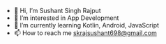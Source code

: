 - 👋 Hi, I’m Sushant Singh Rajput
- 👀 I’m interested in App Development
- 🌱 I’m currently learning Kotlin, Android, JavaScript
- 📫 How to reach me skrajsushant698@gmail.com

<!---
sushantrajput/sushantrajput is a ✨ special ✨ repository because its `README.md` (this file) appears on your GitHub profile.
You can click the Preview link to take a look at your changes.
--->
